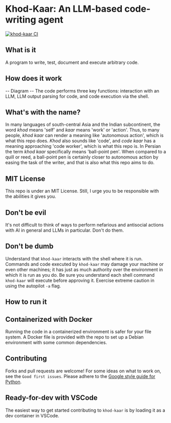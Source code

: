 # Khod-Kaar: An LLM-based code-writing agent

[![khod-kaar CI](https://github.com/danmohad/khod-kaar/actions/workflows/ci-main.yml/badge.svg)](https://github.com/danmohad/khod-kaar/actions/workflows/ci-main.yml)

## What is it
A program to write, test, document and execute arbitrary code.

## How does it work
-- Diagram --
The code performs three key functions: interaction with an LLM, LLM output parsing for code, and code execution via the shell.

## What's with the name?
In many languages of south-central Asia and the Indian subcontinent, the word _khod_ means 'self' and _kaar_ means 'work' or 'action'. Thus, to many people, _khod kaar_ can render a meaning like 'autonomous action', which is what this repo does. _Khod_ also sounds like 'code', and _code kaar_ has a meaning approaching 'code worker', which is what this repo is. In Persian the term _khod kaar_ specifically means 'ball-point pen'. When compared to a quill or reed, a ball-point pen is certainly closer to autonomous action by easing the task of the writer, and that is also what this repo aims to do.

## MIT License
This repo is under an MIT License. Still, I urge you to be responsible with the abilities it gives you.

## Don't be evil
It's not difficult to think of ways to perform nefarious and antisocial actions with AI in general and LLMs in particular. Don't do them.

## Don't be dumb
Understand that `khod-kaar` interacts with the shell where it is run. Commands and code executed by `khod-kaar` may damage your machine or even other machines; it has just as much authority over the environment in which it is run as you do. Be sure you understand each shell command `khod-kaar` will execute before approving it. Exercise extreme caution in using the autopilot `-a` flag.

## How to run it


## Containerized with Docker
Running the code in a containerized environment is safer for your file system. A Docker file is provided with the repo to set up a Debian environment with some common dependencies.

## Contributing
Forks and pull requests are welcome! For some ideas on what to work on, see the `Good first issues`. Please adhere to the [Google style guide for Python](https://google.github.io/styleguide/pyguide.html).

## Ready-for-dev with VSCode
The easiest way to get started contributing to `khod-kaar` is by loading it as a dev container in VSCode. 


